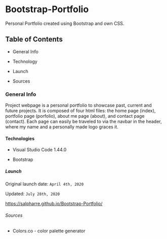 # Bootstrap-Portfolio

Personal Portfolio created using Bootstrap and own CSS.

## Table of Contents

* General Info

* Technology

* Launch

* Sources

### General Info

Project webpage is a personal portfolio to showcase past, current and future projects. It is composed of four html files: the home page (index), portfolio page (porfolio), about me page (about), and contact page (contact). Each page can easily be traveled to via the navbar in the header, where my name and a personally made logo graces it.

#### Technologies

* Visual Studio Code 1.44.0

* Bootstrap

##### Launch

Original launch date: `April 4th, 2020`

Updated: `July 28th, 2020`

https://salpharre.github.io/Bootstrap-Portfolio/

###### Sources

* Colors.co - color palette generator

